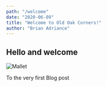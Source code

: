 ```yaml
---
path: "/welcome"
date: "2020-06-09"
title: "Welcome to Old Oak Corners!"
author: "Brian Adriance"
---
```


## Hello and welcome 

![Mallet](https://res.cloudinary.com/dgqmwqi0v/image/upload/q_auto,f_auto,w_1280/v1591900940/site-assets/mallet_vfigwm.jpg)

To the very first Blog post
